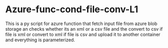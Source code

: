 # Azure-func-cond-file-conv-L1

This is a py script for azure function that fetch input file from azure blob storage an checks whether its an xml or a csv file and the convert to csv if file is xml or convert to xml if file is csv and upload it to another container and everything is parameterized.
